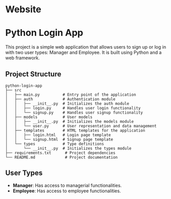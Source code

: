 # Website
# Python Login App

This project is a simple web application that allows users to sign up or log in with two user types: Manager and Employee. It is built using Python and a web framework.

## Project Structure

```
python-login-app
├── src
│   ├── main.py          # Entry point of the application
│   ├── auth             # Authentication module
│   │   ├── __init__.py  # Initializes the auth module
│   │   ├── login.py     # Handles user login functionality
│   │   └── signup.py    # Handles user signup functionality
│   ├── models           # User models
│   │   ├── __init__.py  # Initializes the models module
│   │   └── user.py      # User representation and data management
│   ├── templates        # HTML templates for the application
│   │   ├── login.html   # Login page template
│   │   └── signup.html  # Signup page template
│   └── types            # Type definitions
│       └── __init__.py  # Initializes the types module
├── requirements.txt      # Project dependencies
└── README.md             # Project documentation
```

## User Types

- **Manager**: Has access to managerial functionalities.
- **Employee**: Has access to employee functionalities.
